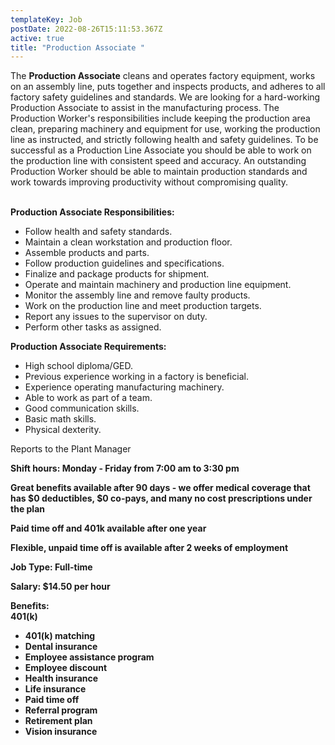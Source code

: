 ```yaml
---
templateKey: Job
postDate: 2022-08-26T15:11:53.367Z
active: true
title: "Production Associate "
---
```

<!--StartFragment-->

The **Production Associate** cleans and operates factory equipment, works on an assembly line, puts together and inspects products, and adheres to all factory safety guidelines and standards. We are looking for a hard-working Production Associate to assist in the manufacturing process. The Production Worker's responsibilities include keeping the production area clean, preparing machinery and equipment for use, working the production line as instructed, and strictly following health and safety guidelines. To be successful as a Production Line Associate you should be able to work on the production line with consistent speed and accuracy. An outstanding Production Worker should be able to maintain production standards and work towards improving productivity without compromising quality.

\
**Production Associate Responsibilities:**

* Follow health and safety standards.
* Maintain a clean workstation and production floor.
* Assemble products and parts.
* Follow production guidelines and specifications.
* Finalize and package products for shipment.
* Operate and maintain machinery and production line equipment.
* Monitor the assembly line and remove faulty products.
* Work on the production line and meet production targets.
* Report any issues to the supervisor on duty.
* Perform other tasks as assigned.

**Production Associate Requirements:**

* High school diploma/GED.
* Previous experience working in a factory is beneficial.
* Experience operating manufacturing machinery.
* Able to work as part of a team.
* Good communication skills.
* Basic math skills.
* Physical dexterity.

Reports to the Plant Manager

**Shift hours: Monday - Friday from 7:00 am to 3:30 pm**

**Great benefits available after 90 days - we offer medical coverage that has $0 deductibles, $0 co-pays, and many no cost prescriptions under the plan**

**Paid time off and 401k available after one year**

**Flexible, unpaid time off is available after 2 weeks of employment**

**Job Type: Full-time**

**Salary: $14.50 per hour**

**Benefits:\
401(k)**

* **401(k) matching**
* **Dental insurance**
* **Employee assistance program**
* **Employee discount**
* **Health insurance**
* **Life insurance**
* **Paid time off**
* **Referral program**
* **Retirement plan**
* **Vision insurance**

<!--EndFragment-->